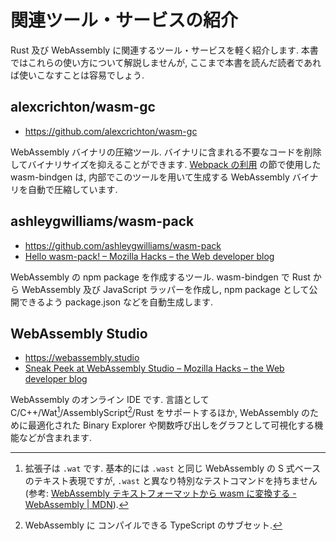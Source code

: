# 関連ツール・サービスの紹介

Rust 及び WebAssembly に関連するツール・サービスを軽く紹介します. 本書ではこれらの使い方について解説しませんが, ここまで本書を読んだ読者であれば使いこなすことは容易でしょう.

## alexcrichton/wasm-gc

* <https://github.com/alexcrichton/wasm-gc>

WebAssembly バイナリの圧縮ツール. バイナリに含まれる不要なコードを削除してバイナリサイズを抑えることができます. [Webpack の利用](/webpack.md) の節で使用した wasm-bindgen は, 内部でこのツールを用いて生成する WebAssembly バイナリを自動で圧縮しています.

## ashleygwilliams/wasm-pack

* <https://github.com/ashleygwilliams/wasm-pack>
* [Hello wasm-pack! – Mozilla Hacks – the Web developer blog](https://hacks.mozilla.org/2018/04/hello-wasm-pack)

WebAssembly の npm package を作成するツール. wasm-bindgen で Rust から WebAssembly 及び JavaScript ラッパーを作成し, npm package として公開できるよう package.json などを自動生成します.

## WebAssembly Studio

* <https://webassembly.studio>
* [Sneak Peek at WebAssembly Studio – Mozilla Hacks – the Web developer blog](https://hacks.mozilla.org/2018/04/sneak-peek-at-webassembly-studio)

<!-- prettier-ignore -->
[^1]: 拡張子は `.wat` です. 基本的には `.wast` と同じ WebAssembly の S 式ベースのテキスト表現ですが, `.wast` と異なり特別なテストコマンドを持ちません (参考: [WebAssembly テキストフォーマットから wasm に変換する - WebAssembly | MDN](https://developer.mozilla.org/ja/docs/WebAssembly/Text_format_to_wasm)).

<!-- prettier-ignore -->
[^2]: WebAssembly に コンパイルできる TypeScript のサブセット.

WebAssembly のオンライン IDE です. 言語として C/C++/Wat[^1]/AssemblyScript[^2]/Rust をサポートするほか, WebAssembly のために最適化された Binary Explorer や関数呼び出しをグラフとして可視化する機能などが含まれます.

